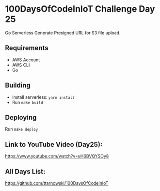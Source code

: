 # 100DaysOfCodeInIoT Challenge Day 25

Go Serverless Generate Presigned URL for S3 file upload.

## Requirements
- AWS Account
- AWS CLI
- Go

## Building
- Install serverless: `yarn install`
- Run `make build`

## Deploying
Run `make deploy`

## Link to YouTube Video (Day25):

https://www.youtube.com/watch?v=uH6BVQYSOy8

## All Days List:

https://github.com/ttarnowski/100DaysOfCodeInIoT